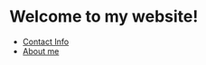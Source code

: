 # Welcome to my website!
<ul>
<li><a href="./contact">Contact Info </a></li>
<li><a href="./aboutme">About me </a></li>
</ul>


